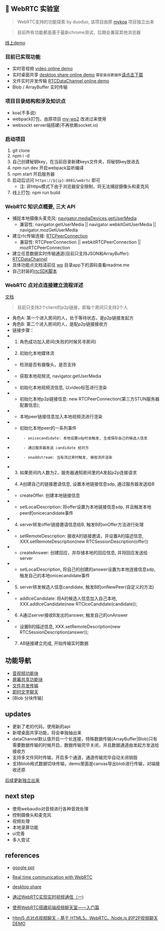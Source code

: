 ## :rabbit: WebRTC 实验室
> WebRTC支持的功能探索 by duoduo, 该项目由原 [mykoa](//github.com/lduoduo/mykoa/tree/webRTC) 项目独立出来

> 目前所有功能都是基于最新chrome测试，后期会兼容其他浏览器

[线上demo](https://ldodo.cc/webrtc)

### 目前已实现功能
+ 实时音视频 [video online demo](//ldodo.cc/webrtc/chat)
+ 实时桌面共享 [desktop share online demo](//ldodo.cc/webrtc/desktop) `需安装谷歌插件`[请点击下载](//github.com/lduoduo/my-chrome-extensions/tree/master/desk-capture-share)
+ 文件实时并发传输 [RTCDataChannel online demo](//ldodo.cc/webrtc/rtcdata)
+ Blob / ArrayBuffer 实时传输

### 项目目录结构和涉及知识点
+ koa(不多说)
+ webpack打包，由原项目 [my-wp2](//github.com/lduoduo/my-wp2/tree/webrtc) 改进过来使用
+ websockt server端搭建(不再依赖socket.io)

### 启动项目
1. git clone
2. npm i -d
3. 自己创建秘钥key，在当前目录新建keys文件夹，将秘钥key放进去
4. npm run dev 开启webpack监听编译
5. npm start 开启服务器
6. 启动后访问 `https://${ip}:8081/webrtc` 即可
    - 注: 非https模式下由于浏览器安全限制，将无法捕捉摄像头和麦克风
6. 线上打包: npm run build

### WebRTC 知识点概要, 三大 API
+ 捕捉本地摄像头麦克风: [navigator.mediaDevices.getUserMedia](//developer.mozilla.org/en-US/docs/Web/API/MediaDevices/getUserMedia)
    - 兼容性: navigator.getUserMedia || navigator.webkitGetUserMedia || navigator.mozGetUserMedia
+ 建立rtc传输连接: [RTCPeerConnection](//developer.mozilla.org/en-US/docs/Web/API/RTCPeerConnection)
    - 兼容性: RTCPeerConnection || webkitRTCPeerConnection || mozRTCPeerConnection
+ 建立任意数据实时传输通道(目前只支持JSON和ArrayBuffer): [RTCDataChannel](//developer.mozilla.org/en-US/docs/Web/API/RTCDataChannel)
+ 具体功能点文档请前往 [wp](//github.com/lduoduo/webrtc-demos/tree/master/wp) 目录app下的源码查看readme.me
+ 自己封装的[rtcSDK脚本](//github.com/lduoduo/webrtc-demos/blob/master/wp/src/lib/rtcSDK.js)


### WebRTC 点对点连接建立流程详述
[文档](http://note.youdao.com/noteshare?id=76a3b3eb45960cdd9a00255597037cfd)
> 目前只支持2个client的p2p链接，即每个房间只支持2个人
 * 角色A: 第一个进入房间的人，处于等待状态，是p2p链接发起方
 * 角色B: 第二个进入房间的人，是配p2p链接接收方
 * 链接步骤：
 * 1. 角色成功加入房间(失败的时候另寻房间)
 * 2. 初始化本地媒体流
 *    - 检测是否有摄像头，是否支持
 *    - 获取本地视频流, navigator.getUserMedia
 *    - 初始化本地视频流信息, 以video标签进行渲染
 *    - 初始化本地p2p链接信息: new RTCPeerConnection(第三方STUN服务器配置信息);
 *    - 本地peer链接信息加入本地视频流进行渲染
 *    - 初始化本地peer的一系列事件
 *          - onicecandidate: 本地设置sdp时会触发, 生成保存自己的候选人信息
 *          - 通过服务器发送 candidate 给对方
 *          - onaddstream: 当有流过来时触发, 接收流并渲染
 * 3. 如果房间内人数为2，服务器通知房间里的A发起p2p连接请求
 * 4. A创建自己的链接邀请信息, 设置本地链接信息sdp, 通过服务器发送给B
 *    - createOffer: 创建本地链接信息
 *    - setLocalDescription: 将offer设置为本地链接信息sdp, 并且触发本地peer的onicecandidate事件
 * 4. server转发offer链接邀请信息给B, 触发B的onOffer方法进行处理
 *    - setRemoteDescription: 接收A的链接邀请，并设置A的描述信息, XXX.setRemoteDescription(new RTCSessionDescription(offer))
 *    - createAnswer: 创建回应，并存储本地的回应信息, 并将回应发送给server
 *    - setLocalDescription, 将自己的创建的answer设置为本地连接信息sdp, 触发自己的本地onicecandidate事件
 * 5. server转发候选人信息candidate, 触发B的onNewPeer(自定义的方法)
 *    - addIceCandidate: 将A的候选人信息加入自己本地, XXX.addIceCandidate(new RTCIceCandidate(candidate));
 * 6. A通过server接收B发出的answer, 触发自己的onAnswer
 *    - 设置B的描述信息, XXX.setRemoteDescription(new RTCSessionDescription(answer));
 * 7. AB链接建立完成, 开始传输实时数据

## 功能导航

+ [音视频功能块](//github.com/lduoduo/webrtc-demos/tree/master/wp/src/app/chat)
+ [屏幕共享功能块](//github.com/lduoduo/webrtc-demos/tree/master/wp/src/app/desktop)
+ [文件并发传输](//github.com/lduoduo/webrtc-demos/tree/master/wp/src/app/file)
+ [即时文字聊天](//github.com/lduoduo/webrtc-demos/tree/master/wp/src/app/message)
+ [Blob 分块传输]

## updates
+ 更新了老的代码，使用新的api
+ 新增桌面共享功能，将会单独抽出来
+ dataChannel默认值开启一个长连接，特殊数据传输(ArrayBuffer|Blob)只有需要数据传输的时候开启，数据传输完毕关闭，并且数据通道由发起方发送给接收方
+ 支持多文件同时传输，开启多个通道，通道传输完毕自动关闭销毁
+ 支持blob格式数据切块传输，demo里面是canvas导出blob进行传输，对端接收还原

[后续更新独立出来](//github.com/lduoduo/webrtc-demos/tree/master/update.md)

## next step
+ 使用webaudio对音频进行各种音效处理
+ 控制摄像头和麦克风
+ 视频处理
+ 本地录屏功能
+ ui完善
+ 多人尝试

## references
+ [google ppt](http://io13webrtc.appspot.com/#1)

+ [Real time communication with WebRTC](https://codelabs.developers.google.com/codelabs/webrtc-web/#3)

+ [desktop share](https://github.com/muaz-khan/WebRTC-Experiment/tree/master/Pluginfree-Screen-Sharing)

+ [通过WebRTC实现实时视频通信（一)](https://www.oschina.net/question/156697_172887)

+ [使用WebRTC搭建前端视频聊天室——入门篇](https://segmentfault.com/a/1190000000436544)

+ [Html5 点对点视频聊天 - 基于 HTML5、WebRTC、Node.js 的P2P视频聊天DEMO](https://www.linyuting.cn/gerenrizhi/webrtc-p2pusermedia.html)


